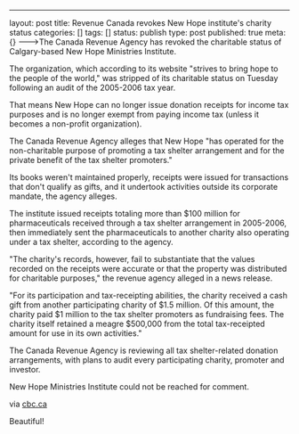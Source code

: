 ---
layout: post
title: Revenue Canada revokes New Hope institute's charity status
categories: []
tags: []
status: publish
type: post
published: true
meta: {}
--->The Canada Revenue Agency has revoked the charitable status of Calgary-based New Hope Ministries Institute.

The organization, which according to its website "strives to bring hope to the people of the world," was stripped of its charitable status on Tuesday following an audit of the 2005-2006 tax year.

That means New Hope can no longer issue donation receipts for income tax purposes and is no longer exempt from paying income tax (unless it becomes a non-profit organization).

The Canada Revenue Agency alleges that New Hope "has operated for the non-charitable purpose of promoting a tax shelter arrangement and for the private benefit of the tax shelter promoters."

Its books weren't maintained properly, receipts were issued for transactions that don't qualify as gifts, and it undertook activities outside its corporate mandate, the agency alleges.

The institute issued receipts totaling more than $100 million for pharmaceuticals received through a tax shelter arrangement in 2005-2006, then immediately sent the pharmaceuticals to another charity also operating under a tax shelter, according to the agency.

"The charity's records, however, fail to substantiate that the values recorded on the receipts were accurate or that the property was distributed for charitable purposes," the revenue agency alleged in a news release.

"For its participation and tax-receipting abilities, the charity received a cash gift from another participating charity of $1.5 million. Of this amount, the charity paid $1 million to the tax shelter promoters as fundraising fees. The charity itself retained a meagre $500,000 from the total tax-receipted amount for use in its own activities."

The Canada Revenue Agency is reviewing all tax shelter-related donation arrangements, with plans to audit every participating charity, promoter and investor.

New Hope Ministries Institute could not be reached for comment.



via 
[cbc.ca](http://www.cbc.ca/canada/calgary/story/2009/09/08/calgary-new-hope-ministries-revenue-canada.html?ref=rss)
    
Beautiful!
